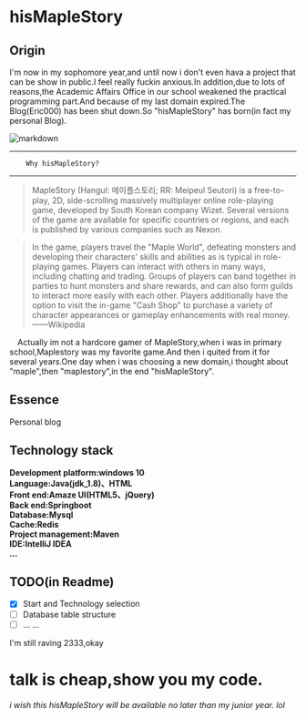 # hisMapleStory
## Origin ##
I'm now in my sophomore year,and until now i don't even hava a project that can be show in public.I feel really fuckin anxious.In addition,due to lots of reasons,the Academic Affairs Office in our school weakened the practical programming part.And because of my last domain expired.The Blog(Eric000) has been shut down.So "hisMapleStory" has born(in fact my personal Blog).

![markdown](https://s2.ax1x.com/2019/03/20/Al7pqg.jpg)

---
		Why hisMapleStory?
---
>MapleStory (Hangul: 메이플스토리; RR: Meipeul Seutori) is a free-to-play, 2D, side-scrolling massively multiplayer online role-playing game, developed by South Korean company Wizet. Several versions of the game are available for specific countries or regions, and each is published by various companies such as Nexon.

>In the game, players travel the "Maple World", defeating monsters and developing their characters' skills and abilities as is typical in role-playing games. Players can interact with others in many ways, including chatting and trading. Groups of players can band together in parties to hunt monsters and share rewards, and can also form guilds to interact more easily with each other. Players additionally have the option to visit the in-game "Cash Shop" to purchase a variety of character appearances or gameplay enhancements with real money.——Wikipedia

&emsp;Actually im not a hardcore gamer of MapleStory,when i was in primary school,Maplestory was my favorite game.And then i quited from it for several years.One day when i was choosing a new domain,i thought about "maple",then "maplestory",in the end "hisMapleStory".


## Essence
Personal blog

## Technology stack
**Development platform:windows 10  
Language:Java(jdk_1.8)、HTML  
Front end:Amaze UI(HTML5、jQuery)  
Back end:Springboot  
Database:Mysql  
Cache:Redis  
Project management:Maven  
IDE:IntelliJ IDEA  
...**

## TODO(in Readme)
- [x] Start and Technology selection
- [ ] Database table structure
- [ ] ... ...

I'm still raving 2333,okay
# talk is cheap,show you my code.
*i wish this hisMapleStory will be available no later than my junior year.*
*lol*

